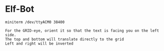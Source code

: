 # Elf-Bot

    miniterm /dev/ttyACM0 38400
    
    For the GRID-eye, orient it so that the text is facing you on the left side.
    The top and bottom will translate directly to the grid
    Left and right will be inverted
